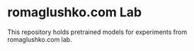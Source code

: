 # romaglushko.com Lab

This repository holds pretrained models for experiments from romaglushko.com lab.

